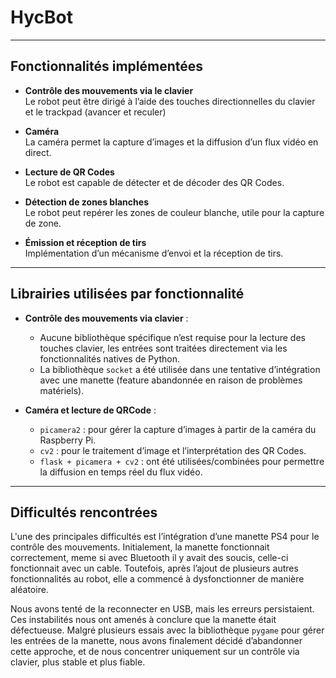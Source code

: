 

# HycBot
---
## Fonctionnalités implémentées

- **Contrôle des mouvements via le clavier**  
  Le robot peut être dirigé à l’aide des touches directionnelles du clavier et le trackpad (avancer et reculer)

- **Caméra**  
  La caméra permet la capture d’images et la diffusion d’un flux vidéo en direct.

- **Lecture de QR Codes**  
  Le robot est capable de détecter et de décoder des QR Codes.

- **Détection de zones blanches**  
  Le robot peut repérer les zones de couleur blanche, utile pour la capture de zone.

- **Émission et réception de tirs**  
  Implémentation d’un mécanisme d’envoi et la réception de tirs.

---

## Librairies utilisées par fonctionnalité

- **Contrôle des mouvements via clavier** :
  - Aucune bibliothèque spécifique n’est requise pour la lecture des touches clavier, les entrées sont traitées directement via les fonctionnalités natives de Python.
  - La bibliothèque `socket` a été utilisée dans une tentative d’intégration avec une manette (feature abandonnée en raison de problèmes matériels).

- **Caméra et lecture de QRCode**  :
  - `picamera2` : pour gérer la capture d’images à partir de la caméra du Raspberry Pi.
  - `cv2` : pour le traitement d’image et l’interprétation des QR Codes.
  - `flask + picamera + cv2` : ont été utilisées/combinées pour permettre la diffusion en temps réel du flux vidéo.

---

## Difficultés rencontrées

L'une des principales difficultés est l’intégration d’une manette PS4 pour le contrôle des mouvements. Initialement, la manette fonctionnait correctement, meme si avec Bluetooth il y avait des soucis, celle-ci fonctionnait avec un cable. Toutefois, après l’ajout de plusieurs autres fonctionnalités au robot, elle a commencé à dysfonctionner de manière aléatoire.

Nous avons tenté de la reconnecter en USB, mais les erreurs persistaient. Ces instabilités nous ont amenés à conclure que la manette était défectueuse. Malgré plusieurs essais avec la bibliothèque `pygame` pour gérer les entrées de la manette, nous avons finalement décidé d’abandonner cette approche, et de nous concentrer uniquement sur un contrôle via clavier, plus stable et plus fiable.


